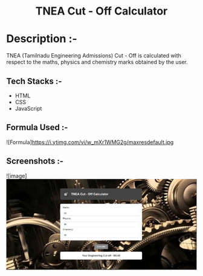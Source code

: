 # <p align="center">TNEA Cut - Off Calculator</p>

# Description :-

TNEA (Tamilnadu Engineering Admissions) Cut - Off is calculated with respect to the maths, physics and chemistry marks obtained by the user.

## Tech Stacks :-

- HTML
- CSS
- JavaScript

## Formula Used :-

![Formula]https://i.ytimg.com/vi/w_mXr1WMG2g/maxresdefault.jpg
## Screenshots :-

![image]![Output](image-1.png)
